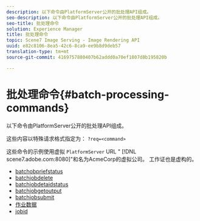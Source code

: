 ```yaml
---
description: 以下命令由PlatformServer公开的批处理API组成。
seo-description: 以下命令由PlatformServer公开的批处理API组成。
seo-title: 批处理命令
solution: Experience Manager
title: 批处理命令
topic: Scene7 Image Serving - Image Rendering API
uuid: e82c8106-8ea5-42c6-8ca9-ee9b8d9deb57
translation-type: tm+mt
source-git-commit: 4169757880407b62addd0a70ef1807d8b195820b

---
```



# 批处理命令{#batch-processing-commands}

以下命令由PlatformServer公开的批处理API组成。

这些内容以特殊请求格式指定为： `?req=<command>`

这些命令的示例使用虚拟 `PlatformServer` URL &quot; [!DNL scene7.adobe.com:8080]&quot;和名为AcmeCorp的虚拟公司。 工作证也是虚构的。

* [batchobpriefstatus](r-batchjobbriefstatus.md)
* [batchjobdelete](r-batchjobdelete.md)
* [batchjobdetaidstatus](r-batchjobdetailedstatus.md)
* [batchjobgetoutput](r-batchjobgetoutput.md)
* [batchjobsubmit](r-batchjobsubmit.md)
* [作业数据](r-jobdata.md)
* [jobid](r-jobid.md)
